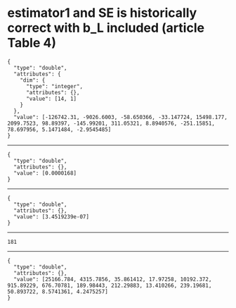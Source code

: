 # estimator1 and SE is historically correct with b_L included (article Table 4)

    {
      "type": "double",
      "attributes": {
        "dim": {
          "type": "integer",
          "attributes": {},
          "value": [14, 1]
        }
      },
      "value": [-126742.31, -9026.6003, -58.650366, -33.147724, 15498.177, 2099.7523, 98.89397, -145.99201, 311.05321, 8.8940576, -251.15851, 78.697956, 5.1471484, -2.9545485]
    }

---

    {
      "type": "double",
      "attributes": {},
      "value": [0.0000168]
    }

---

    {
      "type": "double",
      "attributes": {},
      "value": [3.4519239e-07]
    }

---

    181

---

    {
      "type": "double",
      "attributes": {},
      "value": [25166.784, 4315.7856, 35.861412, 17.97258, 10192.372, 915.89229, 676.70781, 189.98443, 212.29883, 13.410266, 239.19681, 50.893722, 8.5741361, 4.2475257]
    }

